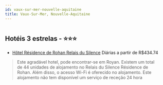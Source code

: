 ```yaml
---
id: vaux-sur-mer-nouvelle-aquitaine
title: Vaux-Sur-Mer, Nouvelle-Aquitaine
---
```


<center><img src="http://photos.hotelbeds.com/giata/23/231791/231791a_hb_a_050.jpg" alt="" /></center>


## Hotéis 3 estrelas - ⭐️⭐️⭐️

-    [Hôtel Résidence de Rohan Relais du Silence](https://www.hurb.com/hoteis/vaux-sur-mer/hotel-residence-de-rohan-relais-du-silence-JNP-JP107690?cmp=18055) Diárias a partir de R$434.74
   > Este agradável hotel, pode encontrar-se em Royan. Existem um total de 44 unidades de alojamento no Relais du Silence Résidence de Rohan. Além disso, o acesso Wi-Fi é oferecido no alojamento. Este alojamento não tem disponível um serviço de receção 24 hora
